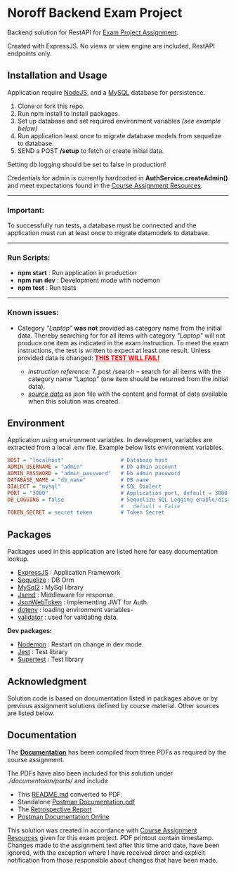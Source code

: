 # Noroff Backend Exam Project

Backend solution for RestAPI for [Exam Project Assignment](./documentation/EP_CA.pdf).

Created with ExpressJS. No views or view engine are included, RestAPI endpoints only.

## Installation and Usage

Application require [NodeJS](https://nodejs.org/en), and a [MySQL](https://www.mysql.com/) database for persistence.

1. Clone or fork this repo.
2. Run npm install to install packages.
3. Set up database and set required environment variables _(see example below)_
4. Run application least once to migrate database models from sequelize to database.
5. SEND a POST **/setup** to fetch or create initial data.

Setting db logging should be set to false in production!

Credentials for admin is currently hardcoded in **AuthService.createAdmin()** and meet expectations found in the [Course Assignment Resources](./documentation/parts/EP_CA.pdf).

<hr/>

### __Important:__

To successfully run tests, a database must be connected and the application must run at least once to migrate datamodels to database.

<hr />

### __Run Scripts__:
- __npm start__ : Run application in production
- __npm run dev__ : Development mode with nodemon
- __npm test__ : Run tests

<hr />

### **Known issues**:

- Category _"Laptop"_ **was not** provided as category name from the initial data. Thereby searching for for all items with category _"Laptop"_ will not produce one item as indicated in the exam instruction. To meet the exam instructions, the test is written to expect at least one result. Unless provided data is changed: <span style="color: red"><b><u> THIS TEST WILL FAIL! </u></b></SPAN>

    - _instruction reference:_ 7. post /search – search for all items with the category name “Laptop” (one item should be returned from the initial data).
    - [_source data_](./documentation/parts/RawData.json) as json file with the content and format of data available when this solution was created.

## Environment
Application using environment variables. In development, variables are extracted from a local .env file. Example below lists environment variables. 

```ini
HOST = "localhost"                  # Database host
ADMIN_USERNAME = "admin"            # Db admin account
ADMIN_PASSWORD = "admin_password"   # Db admin password
DATABASE_NAME = "db_name"           # DB name
DIALECT = "mysql"                   # SQL Dialect 
PORT = "3000"                       # Application port, default = 3000
DB_LOGGING = false                  # Sequelize SQL Logging enable/disabled, 
                                    #   default = False
TOKEN_SECRET = secret token         # Token Secret
```

## Packages

Packages used in this application are listed here for easy documentation lookup.

- [ExpressJS](https://expressjs.com/) : Application Framework
- [Sequelize](https://sequelize.org/) : DB Orm
- [MySql2](https://www.npmjs.com/package/mysql2) : MySql library
- [Jsend](https://www.npmjs.com/package/jsend) : Middleware for response.
- [JsonWebToken](https://github.com/auth0/node-jsonwebtoken) : Implementing JWT for Auth.
- [dotenv](https://www.npmjs.com/package/dotenv) : loading environment variables-
- [validator](https://www.npmjs.com/package/validator) : used for validating data.

__Dev packages:__

- [Nodemon](https://github.com/remy/nodemon) : Restart on change in dev mode.
- [Jest](https://jestjs.io/) : Test library
- [Supertest](https://github.com/ladjs/supertest) : Test library

## Acknowledgment

Solution code is based on documentation listed in packages above or by previous assignment solutions defined by course material. Other sources are listed below.

## Documentation

The **[Documentation](./documentation/dockumentation.pdf)** has been compiled from three PDFs as required by the course assignment.

The PDFs have also been included for this solution under _./documentaion/parts/_ and include
- This [README.md](./documentation/parts/readme.pdf) converted to PDF.
- Standalone [Postman Documentation.pdf](./documentation/parts/Postman%20Documentation.pdf)
- The [Retrospective Report](./documentation/parts/retrospecReport.pdf)
- [Postman Documentation Online](https://documenter.getpostman.com/view/13360989/2s93m5zgRW)

This solution was created in accordance with [Course Assignment Resources](./documentation/parts/EP_CA.pdf) given for this exam project. 
PDF printout contain timestamp. Changes made to the assignment text after this time and date, have been ignored,
with the exception where I have received direct and explicit notification from those responsible about changes that have been made.